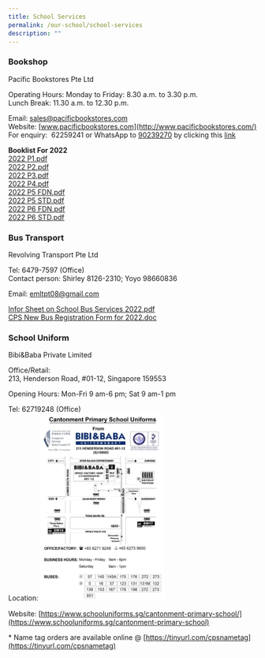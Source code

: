 ```yaml
---
title: School Services
permalink: /our-school/school-services
description: ""
---
```

### Bookshop

Pacific Bookstores Pte Ltd

Operating Hours: Monday to Friday: 8.30 a.m. to 3.30 p.m. <br> Lunch Break: 11.30 a.m. to 12.30 p.m.  

Email: [sales@pacificbookstores.com](mailto:sales@pacificbookstores.com) <br> 
Website: [www.pacificbookstores.com](http://www.pacificbookstores.com/) <br>
For enquiry:  62259241 or WhatsApp to [90239270](https://wa.me/6590239270) by clicking this [link](https://wa.me/6565119568)

**Booklist For 2022** <br>
[2022 P1.pdf](/files/2022%20P1.pdf) <br>
[2022 P2.pdf](/files/2022%20P2.pdf) <br>
[2022 P3.pdf](/files/2022%20P3.pdf) <br>
[2022 P4.pdf](/files/2022%20P4.pdf) <br>
[2022 P5 FDN.pdf](/files/2022%20P5%20FDN.pdf) <br>
[2022 P5 STD.pdf](/files/2022%20P5%20STD.pdf) <br>
[2022 P6 FDN.pdf](/files/2022%20P6%20FDN.pdf) <br>
[2022 P6 STD.pdf](/files/2022%20P6%20STD.pdf)

### Bus Transport

Revolving Transport Pte Ltd

Tel: 6479-7597 (Office) <br>
Contact person: Shirley 8126-2310; Yoyo 98660836

Email: [emltpt08@gmail.com](mailto:emltpt08@gmail.com)  
  
[Infor Sheet on School Bus Services 2022.pdf](/files/Infor%20Sheet%20on%20School%20Bus%20Services%202022.pdf) <br>
[CPS New Bus Registration Form for 2022.doc](https://cantonmentpri.moe.edu.sg/qql/slot/u535/About%20Us/Bookshop/CPS%20New%20Bus%20Registration%20Form%20for%202022.doc)

### School Uniform

Bibi&Baba Private Limited       

Office/Retail: <br>
213, Henderson Road, #01-12, Singapore 159553 

Opening Hours: Mon-Fri 9 am-6 pm; Sat 9 am-1 pm

Tel: 62719248 (Office) <br>
Location: <img src="/images/Uniform%20Vendor%20Map.jpg" 
     style="width:50%">

Website: [https://www.schooluniforms.sg/cantonment-primary-school/](https://www.schooluniforms.sg/cantonment-primary-school)

\* Name tag orders are available online @ [https://tinyurl.com/cpsnametag](https://tinyurl.com/cpsnametag)